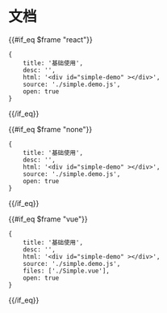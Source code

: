 # 文档


{{#if_eq $frame "react"}}

````code
{
    title: '基础使用',
    desc: '',
    html: '<div id="simple-demo" ></div>',
    source: './simple.demo.js',
    open: true
}
````

{{/if_eq}}

{{#if_eq $frame "none"}}

````code
{
    title: '基础使用',
    desc: '',
    html: '<div id="simple-demo" ></div>',
    source: './simple.demo.js',
    open: true
}
````

{{/if_eq}}

{{#if_eq $frame "vue"}}

````code
{
    title: '基础使用',
    desc: '',
    html: '<div id="simple-demo" ></div>',
    source: './simple.demo.js',
    files: ['./Simple.vue'],
    open: true
}
````

{{/if_eq}}
